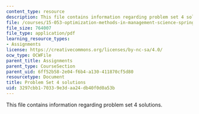 ```yaml
---
content_type: resource
description: This file contains information regarding problem set 4 solutions.
file: /courses/15-053-optimization-methods-in-management-science-spring-2013/3297cbb170339e3daa24db40f0d0a53b_MIT15_053S13_ps4sol.pdf
file_size: 764007
file_type: application/pdf
learning_resource_types:
- Assignments
license: https://creativecommons.org/licenses/by-nc-sa/4.0/
ocw_type: OCWFile
parent_title: Assignments
parent_type: CourseSection
parent_uid: 6ff52b58-2e04-f6b4-a130-411870cf5d80
resourcetype: Document
title: Problem Set 4 solutions
uid: 3297cbb1-7033-9e3d-aa24-db40f0d0a53b
---
```

This file contains information regarding problem set 4 solutions.